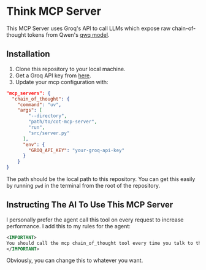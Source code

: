 # Think MCP Server

This MCP Server uses Groq's API to call LLMs which expose raw chain-of-thought tokens from Qwen's [qwq model](https://qwenlm.github.io/blog/qwq-32b/).

## Installation 

1. Clone this repository to your local machine.
2. Get a Groq API key from [here](https://console.groq.com/keys).
3. Update your mcp configuration with:

```json
"mcp_servers": {
  "chain_of_thought": {
    "command": "uv",
    "args": [
        "--directory",
        "path/to/cot-mcp-server",
        "run",
        "src/server.py"
      ],
      "env": {
        "GROQ_API_KEY": "your-groq-api-key"
      }
    }
}
```

The path should be the local path to this repository. You can get this easily by running `pwd` in the terminal from the root of the repository.

## Instructing The AI To Use This MCP Server

I personally prefer the agent call this tool on every request to increase performance. I add this to my rules for the agent:

```xml
<IMPORTANT>
You should call the mcp chain_of_thought tool every time you talk to the user, which generates a chain-of-thought stream which you will use to complete the user's request.
</IMPORTANT>
```

Obviously, you can change this to whatever you want.
